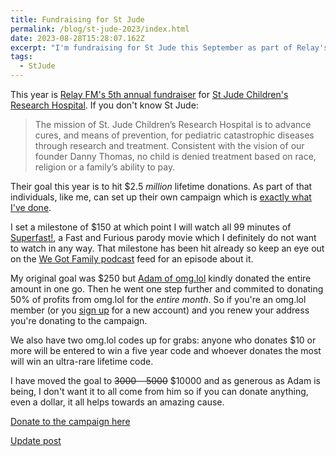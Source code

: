 ```yaml
---
title: Fundraising for St Jude
permalink: /blog/st-jude-2023/index.html
date: 2023-08-28T15:28:07.162Z
excerpt: "I'm fundraising for St Jude this September as part of Relay's campaign"
tags:
  - StJude
---
```


This year is [Relay FM's 5th annual fundraiser](https://relay.experience.stjude.org) for [St Jude Children's Research Hospital](https://www.stjude.org). If you don't know St Jude:

> The mission of St. Jude Children’s Research Hospital is to advance cures, and means of prevention, for pediatric catastrophic diseases through research and treatment. Consistent with the vision of our founder Danny Thomas, no child is denied treatment based on race, religion or a family’s ability to pay.

Their goal this year is to hit $2.5 _million_ lifetime donations. As part of that individuals, like me, can set up their own campaign which is [exactly what I've done](https://tiltify.com/@rknightuk/stjude2023).

I set a milestone of $150 at which point I will watch all 99 minutes of [Superfast!](https://www.imdb.com/title/tt2933474/), a Fast and Furious parody movie which I definitely do not want to watch in any way. That milestone has been hit already so keep an eye out on the [We Got Family podcast](https://wegot.family) feed for an episode about it.

My original goal was $250 but [Adam of omg.lol](https://adam.omg.lol) kindly donated the entire amount in one go. Then he went one step further and commited to donating 50% of profits from omg.lol for the _entire month_. So if you're an omg.lol member (or you [sign up](https://home.omg.lol/referred-by/robb) for a new account) and you renew your address you're donating to the campaign.

We also have two omg.lol codes up for grabs: anyone who donates $10 or more will be entered to win a five year code and whoever donates the most will win an ultra-rare lifetime code.

I have moved the goal to ~~$3000~~ ~~$5000~~ $10000 and as generous as Adam is being, I don't want it to all come from him so if you can donate anything, even a dollar, it all helps towards an amazing cause.

[Donate to the campaign here](https://tiltify.com/@rknightuk/stjude2023)

[Update post](https://rknight.me/st-jude-2023-final-numbers/)